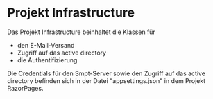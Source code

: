 # Projekt Infrastructure

Das Projekt Infrastructure beinhaltet die Klassen für 
- den E-Mail-Versand
- Zugriff auf das active directory
- die Authentifizierung


Die Credentials für den Smpt-Server sowie den Zugriff 
auf das active directory befinden sich in der Datei 
"appsettings.json" in dem Projekt RazorPages.